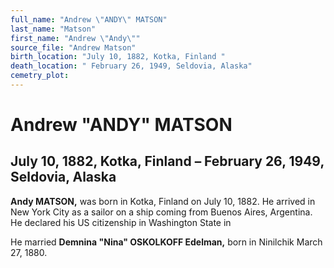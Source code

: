 ```yaml
---
full_name: "Andrew \"ANDY\" MATSON"
last_name: "Matson"
first_name: "Andrew \"Andy\""
source_file: "Andrew Matson"
birth_location: "July 10, 1882, Kotka, Finland "
death_location: " February 26, 1949, Seldovia, Alaska"
cemetry_plot: 
---
```

# Andrew "ANDY" MATSON

## July 10, 1882, Kotka, Finland – February 26, 1949, Seldovia, Alaska

**Andy MATSON,** was born in Kotka, Finland on July 10, 1882. He arrived
in New York City as a sailor on a ship coming from Buenos Aires,
Argentina. He declared his US citizenship in Washington State in

He married **Demnina "Nina" OSKOLKOFF Edelman,** born in Ninilchik March
27, 1880.

